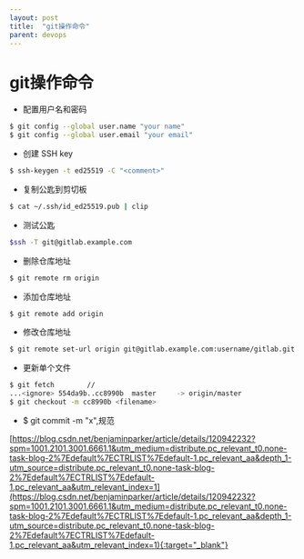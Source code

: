 ```yaml
---
layout: post
title:  "git操作命令"
parent: devops
---
```


# git操作命令
- 配置用户名和密码
```bash
$ git config --global user.name "your name"
$ git config --global user.email "your email"
```
- 创建 SSH key
```bash
$ ssh-keygen -t ed25519 -C "<comment>"
```
- 复制公匙到剪切板
```bash
$ cat ~/.ssh/id_ed25519.pub | clip
```
- 测试公匙
```bash
$ssh -T git@gitlab.example.com
```
- 删除仓库地址
```bash
$ git remote rm origin
```
- 添加仓库地址
```bash
$ git remote add origin
```
- 修改仓库地址
```bash
$ git remote set-url origin git@gitlab.example.com:username/gitlab.git
```

- 更新单个文件
```bash
$ git fetch        //
...<ignore> 554da9b..cc8990b  master     -> origin/master
$ git checkout -m cc8990b <filename>
```

- $ git commit -m "x",规范

[https://blog.csdn.net/benjaminparker/article/details/120942232?spm=1001.2101.3001.6661.1&utm_medium=distribute.pc_relevant_t0.none-task-blog-2%7Edefault%7ECTRLIST%7Edefault-1.pc_relevant_aa&depth_1-utm_source=distribute.pc_relevant_t0.none-task-blog-2%7Edefault%7ECTRLIST%7Edefault-1.pc_relevant_aa&utm_relevant_index=1](https://blog.csdn.net/benjaminparker/article/details/120942232?spm=1001.2101.3001.6661.1&utm_medium=distribute.pc_relevant_t0.none-task-blog-2%7Edefault%7ECTRLIST%7Edefault-1.pc_relevant_aa&depth_1-utm_source=distribute.pc_relevant_t0.none-task-blog-2%7Edefault%7ECTRLIST%7Edefault-1.pc_relevant_aa&utm_relevant_index=1){:target="_blank"}

